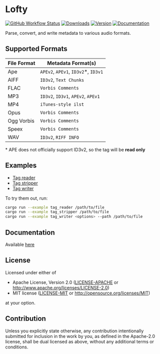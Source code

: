 # Lofty
[![GitHub Workflow Status](https://img.shields.io/github/workflow/status/Serial-ATA/lofty-rs/CI?style=for-the-badge&logo=github)](https://github.com/Serial-ATA/lofty-rs/actions/workflows/ci.yml)
[![Downloads](https://img.shields.io/crates/d/lofty?style=for-the-badge&logo=rust)](https://crates.io/crates/lofty)
[![Version](https://img.shields.io/crates/v/lofty?style=for-the-badge&logo=rust)](https://crates.io/crates/lofty)
[![Documentation](https://img.shields.io/badge/docs.rs-lofty-informational?style=for-the-badge&logo=read-the-docs)](https://docs.rs/lofty/)

Parse, convert, and write metadata to various audio formats.

## Supported Formats

| File Format | Metadata Format(s)                  |
|-------------|-------------------------------------|
| Ape         | `APEv2`, `APEv1`, `ID3v2`*, `ID3v1` |
| AIFF        | `ID3v2`, `Text Chunks`              |
| FLAC        | `Vorbis Comments`                   |
| MP3         | `ID3v2`, `ID3v1`, `APEv2`, `APEv1`  |
| MP4         | `iTunes-style ilst`                 |
| Opus        | `Vorbis Comments`                   |
| Ogg Vorbis  | `Vorbis Comments`                   |
| Speex       | `Vorbis Comments`                   |
| WAV         | `ID3v2`, `RIFF INFO`                |

\* APE does not officially support ID3v2, so the tag will be **read only**

## Examples

* [Tag reader](examples/tag_reader.rs)
* [Tag stripper](examples/tag_stripper.rs)
* [Tag writer](examples/tag_writer.rs)

To try them out, run:

```bash
cargo run --example tag_reader /path/to/file
cargo run --example tag_stripper /path/to/file
cargo run --example tag_writer <options> --path /path/to/file
```

## Documentation

Available [here](https://docs.rs/lofty)

## License

Licensed under either of

* Apache License, Version 2.0
  ([LICENSE-APACHE](LICENSE-APACHE) or http://www.apache.org/licenses/LICENSE-2.0)
* MIT license
  ([LICENSE-MIT](LICENSE-MIT) or http://opensource.org/licenses/MIT)

at your option.

## Contribution

Unless you explicitly state otherwise, any contribution intentionally submitted
for inclusion in the work by you, as defined in the Apache-2.0 license, shall be
dual licensed as above, without any additional terms or conditions.

